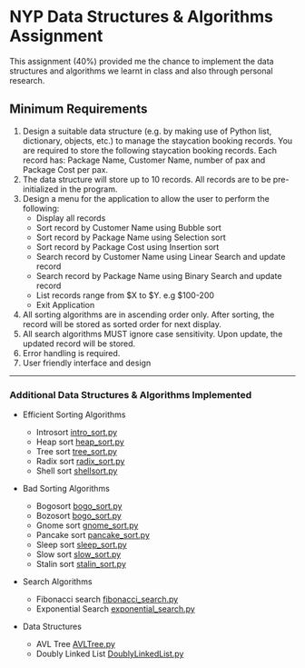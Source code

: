 # NYP Data Structures & Algorithms Assignment

This assignment (40%) provided me the chance to implement the data structures and algorithms we learnt in class and also through personal research.

## Minimum Requirements
1. Design a suitable data structure (e.g. by making use of Python list, dictionary, objects, etc.) to manage the staycation booking records. You are required to store the following staycation booking records. Each record has: Package Name, Customer Name, number of pax and Package Cost per pax.
2. The data structure will store up to 10 records. All records are to be pre-initialized in the program.
3. Design a menu for the application to allow the user to perform the following:
    - Display all records
    - Sort record by Customer Name using Bubble sort
    - Sort record by Package Name using Selection sort
    - Sort record by Package Cost using Insertion sort
    - Search record by Customer Name using Linear Search and update record
    - Search record by Package Name using Binary Search and update record
    - List records range from $X to $Y. e.g $100-200
    - Exit Application
4. All sorting algorithms are in ascending order only. After sorting, the record will be stored as sorted order for next display.
5. All search algorithms MUST ignore case sensitivity. Upon update, the updated record will be stored.
6. Error handling is required.
7. User friendly interface and design

---

### Additional Data Structures & Algorithms Implemented

- Efficient Sorting Algorithms
    - Introsort [intro_sort.py](src/sorting_algorithms/intro_sort.py)
    - Heap sort [heap_sort.py](src/sorting_algorithms/heap_sort.py)
    - Tree sort [tree_sort.py](src/data_structures/AVLTree.py)
    - Radix sort [radix_sort.py](src/sorting_algorithms/radix_sort.py)
    - Shell sort [shellsort.py](src/sorting_algorithms/shellsort.py)

- Bad Sorting Algorithms
    - Bogosort [bogo_sort.py](src/bad_sorting_algorithms/bogo_sort.py)
    - Bozosort [bogo_sort.py](src/bad_sorting_algorithms/bogo_sort.py)
    - Gnome sort [gnome_sort.py](src/bad_sorting_algorithms/gnome_sort.py)
    - Pancake sort [pancake_sort.py](src/bad_sorting_algorithms/pancake_sort.py)
    - Sleep sort [sleep_sort.py](src/bad_sorting_algorithms/sleep_sort.py)
    - Slow sort [slow_sort.py](src/bad_sorting_algorithms/slow_sort.py)
    - Stalin sort [stalin_sort.py](src/bad_sorting_algorithms/stalin_sort.py)

- Search Algorithms
    - Fibonacci search [fibonacci_search.py](src/searching_algorithms/fibonacci_search.py)
    - Exponential Search [exponential_search.py](src/searching_algorithms/exponential_search.py)

- Data Structures
    - AVL Tree [AVLTree.py](src/data_structures/AVLTree.py)
    - Doubly Linked List [DoublyLinkedList.py](src/data_structures/DoublyLinkedList.py)